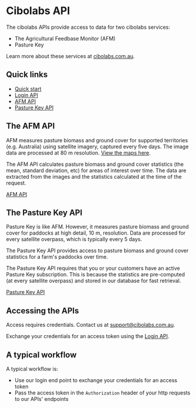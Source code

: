 # Cibolabs API

The cibolabs APIs provide access to data for two cibolabs services:
- The Agricultural Feedbase Monitor (AFM)
- Pasture Key

Learn more about these services at [cibolabs.com.au](https://cibolabs.com.au).

## Quick links

- [Quick start](quickstart.md)
- [Login API](login.md)
- [AFM API](afm.md)
- [Pasture Key API](pasturekey.md)



## The AFM API

AFM measures pasture biomass and ground cover for supported territories
(e.g. Australia) using satellite imagery, captured every five days. The
image data are processed at 80 m resolution.
[View the maps here](https://www.cibolabs.com.au/products/national-comparsion/).

The AFM API calculates pasture biomass and ground cover statistics
(the mean, standard deviation, etc) for areas of interest over time.
The data are extracted from the images and the statistics calculated at the
time of the request. 

[AFM API](afm.md)


## The Pasture Key API

Pasture Key is like AFM. However, it measures pasture biomass and ground
cover for paddocks at high detail, 10 m, resolution. Data are processed
for every satellite overpass, which is typically every 5 days.

The Pasture Key API provides access to pasture biomass and ground cover
statistics for a farm's paddocks over time.

The Pasture Key API requires that you or your customers have an active
Pasture Key subscription. This is because the statistics are pre-computed
(at every satellite overpass) and stored in our database for fast retrieval.

[Pasture Key API](pasturekey.md)

## Accessing the APIs

Access requires credentials.
Contact us at [support@cibolabs.com.au](mailto:support@cibolabs.com.au).

Exchange your credentials for an access token using the [Login API](login.md).

## A typical workflow

A typical workflow is:
- Use our login end point to exchange your credentials for an access token
- Pass the access token in the `Authorization` header of your http requests to
  our APIs' endpoints
